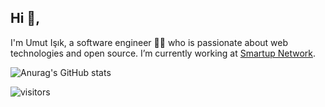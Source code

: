 ## Hi 👋, 
I'm Umut Işık, a software engineer 👨‍💻 who is passionate about web technologies and open source. I’m currently working at [Smartup Network](https://smartup.network/).

![Anurag's GitHub stats](https://github-readme-stats.vercel.app/api?username=umutphp&show_icons=true&theme=dark&hide_rank=true&hide_title=true&theme=vue)

![visitors](https://visitor-badge.glitch.me/badge?page_id=umutphp.umutphp)
